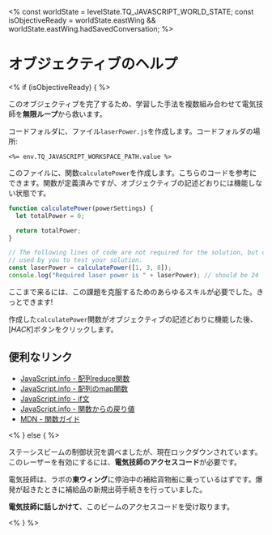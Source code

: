 \<% const worldState = levelState.TQ_JAVASCRIPT_WORLD_STATE; const isObjectiveReady = worldState.eastWing \&\& worldState.eastWing.hadSavedConversation; %>

# オブジェクティブのヘルプ

\<% if (isObjectiveReady) { %>

このオブジェクティブを完了するため、学習した手法を複数組み合わせて電気技師を**無限ループ**から救います。

コードフォルダに、ファイル`laserPower.js`を作成します。コードフォルダの場所:

`<%= env.TQ_JAVASCRIPT_WORKSPACE_PATH.value %>`

このファイルに、関数`calculatePower`を作成します。こちらのコードを参考にできます。関数が定義済みですが、オブジェクティブの記述どおりには機能しない状態です。

```js
function calculatePower(powerSettings) {
  let totalPower = 0;

  return totalPower;
}

// The following lines of code are not required for the solution, but can be
// used by you to test your solution.
const laserPower = calculatePower([1, 3, 8]);
console.log("Required laser power is " + laserPower); // should be 24
```

ここまで来るには、この課題を克服するためのあらゆるスキルが必要でした。きっとできます!

作成した`calculatePower`関数がオブジェクティブの記述どおりに機能した後、[_HACK_]ボタンをクリックします。

## 便利なリンク

- [JavaScript.info - 配列reduce関数](https://javascript.info/array-methods#reduce-reduceright)
- [JavaScript.info - 配列のmap関数](https://javascript.info/array-methods#map)
- [JavaScript.info - if文](https://javascript.info/ifelse)
- [JavaScript.info - 関数からの戻り値](https://javascript.info/function-basics#returning-a-value)
- [MDN - 関数ガイド](https://developer.mozilla.org/en-US/docs/Web/JavaScript/Guide/Functions)

\<% } else { %>

ステーシスビームの制御状況を調べましたが、現在ロックダウンされています。このレーザーを有効にするには、**電気技師のアクセスコード**が必要です。

電気技師は、ラボの**東ウィング**に停泊中の補給貨物船に乗っているはずです。爆発が起きたときに補給品の新規出荷手続きを行っていました。

**電気技師に話しかけて**、このビームのアクセスコードを受け取ります。

\<% } %>
